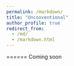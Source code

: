 ```yaml
---
permalink: /markdown/
title: "Unconventional"
author_profile: true
redirect_from: 
  - /md/
  - /markdown.html
---
```

======
Coming soon
